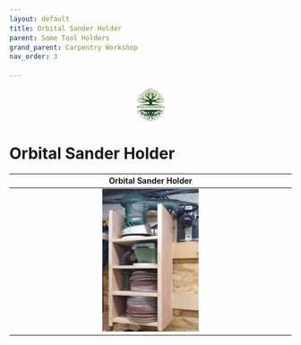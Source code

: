 ```yaml
---
layout: default
title: Orbital Sander Holder
parent: Some Tool Holders
grand_parent: Carpentry Workshop
nav_order: 3

---
```

<center>
<img src="media/Lignarius.png" width="10%" height="10%" align="middle"/>
</center>

# Orbital Sander Holder



|                           Orbital Sander Holder                            |
|:--------------------------------------------------------------------------:|
| <img alt="image" height="35%" src="/media/Sander Holder.jpg" width="35%"/> | 
